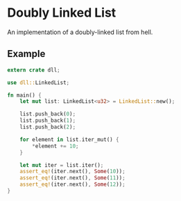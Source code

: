 # Doubly Linked List

An implementation of a doubly-linked list from hell.

## Example

```rust
extern crate dll;

use dll::LinkedList;

fn main() {
    let mut list: LinkedList<u32> = LinkedList::new();

    list.push_back(0);
    list.push_back(1);
    list.push_back(2);

    for element in list.iter_mut() {
        *element += 10;
    }

    let mut iter = list.iter();
    assert_eq!(iter.next(), Some(10));
    assert_eq!(iter.next(), Some(11));
    assert_eq!(iter.next(), Some(12));
}
```